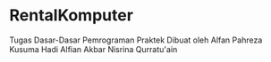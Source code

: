 # RentalKomputer
Tugas Dasar-Dasar Pemrograman Praktek
Dibuat oleh
Alfan Pahreza Kusuma
Hadi Alfian Akbar
Nisrina Qurratu'ain
